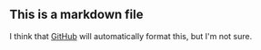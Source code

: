 ## This is a markdown file

I think that [GitHub](www.github.com) will automatically format this, but I'm not sure. 


<!-- This is an HTML comment, so I don't think it will render in the Markdown file. --> 

